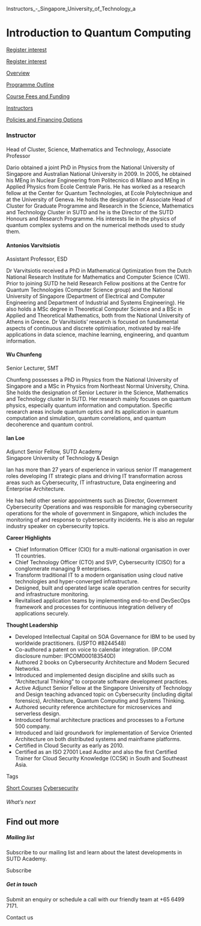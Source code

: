 Instructors_-_Singapore_University_of_Technology_a



Introduction to Quantum Computing
=================================

[Register interest](/admissions/academy/short-courses/short-courses-register-your-interest/?coursename=introduction-to-quantum-computing)

[Register interest](/admissions/academy/short-courses/short-courses-register-your-interest/?coursename=introduction-to-quantum-computing)

[Overview](/course/introduction-to-quantum-computing/#tabs)

[Programme Outline](/course/introduction-to-quantum-computing/programme-outline/#tabs)

[Course Fees and Funding](/course/introduction-to-quantum-computing/course-fees-and-funding/#tabs)

[Instructors](/course/introduction-to-quantum-computing/instructors/#tabs)

[Policies and Financing Options](/course/introduction-to-quantum-computing/policies-and-financing-options/#tabs)

### Instructor

#### 

Head of Cluster, Science, Mathematics and Technology, Associate Professor

Dario obtained a joint PhD in Physics from the National University of Singapore and Australian National University in 2009. In 2005, he obtained his MEng in Nuclear Engineering from Politecnico di Milano and MEng in Applied Physics from Ecole Centrale Paris. He has worked as a research fellow at the Center for Quantum Technologies, at Ecole Polytechnique and at the University of Geneva. He holds the designation of Associate Head of Cluster for Graduate Programme and Research in the Science, Mathematics and Technology Cluster in SUTD and he is the Director of the SUTD Honours and Research Programme. His interests lie in the physics of quantum complex systems and on the numerical methods used to study them.

#### **Antonios Varvitsiotis**

Assistant Professor, ESD

Dr Varvitsiotis received a PhD in Mathematical Optimization from the Dutch National Research Institute for Mathematics and Computer Science (CWI). Prior to joining SUTD he held Research Fellow positions at the Centre for Quantum Technologies (Computer Science group) and the National University of Singapore (Department of Electrical and Computer Engineering and Department of Industrial and Systems Engineering). He also holds a MSc degree in Theoretical Computer Science and a BSc in Applied and Theoretical Mathematics, both from the National University of Athens in Greece. Dr Varvitsiotis’ research is focused on fundamental aspects of continuous and discrete optimisation, motivated by real-life applications in data science, machine learning, engineering, and quantum information.

#### **Wu Chunfeng**

Senior Lecturer, SMT

Chunfeng possesses a PhD in Physics from the National University of Singapore and a MSc in Physics from Northeast Normal University, China. She holds the designation of Senior Lecturer in the Science, Mathematics and Technology cluster in SUTD. Her research mainly focuses on quantum physics, especially quantum information and computation. Specific research areas include quantum optics and its application in quantum computation and simulation, quantum correlations, and quantum decoherence and quantum control.

#### **Ian Loe**

Adjunct Senior Fellow, SUTD Academy  
Singapore University of Technology & Design

Ian has more than 27 years of experience in various senior IT management roles developing IT strategic plans and driving IT transformation across areas such as Cybersecurity, IT infrastructure, Data engineering and Enterprise Architecture.

He has held other senior appointments such as Director, Government Cybersecurity Operations and was responsible for managing cybersecurity operations for the whole of government in Singapore, which includes the monitoring of and response to cybersecurity incidents. He is also an regular industry speaker on cybersecurity topics.

**Career Highlights**

* Chief Information Officer (CIO) for a multi-national organisation in over 11 countries.
* Chief Technology Officer (CTO) and SVP, Cybersecurity (CISO) for a conglomerate managing 9 enterprises.
* Transform traditional IT to a modern organisation using cloud native technologies and hyper-converged infrastructure.
* Designed, built and operated large scale operation centres for security and infrastructure monitoring.
* Revitalised application teams by implementing end-to-end DevSecOps framework and processes for continuous integration delivery of applications securely.

**Thought Leadership**

* Developed Intellectual Capital on SOA Governance for IBM to be used by worldwide practitioners. (USPTO #8244548)
* Co-authored a patent on voice to calendar integration. (IP.COM disclosure number: IPCOM000183540D)
* Authored 2 books on Cybersecurity Architecture and Modern Secured Networks.
* Introduced and implemented design discipline and skills such as “Architectural Thinking” to corporate software development practices.
* Active Adjunct Senior Fellow at the Singapore University of Technology and Design teaching advanced topic on Cybersecurity (including digital forensics), Architecture, Quantum Computing and Systems Thinking.
* Authored security reference architecture for microservices and serverless design.
* Introduced formal architecture practices and processes to a Fortune 500 company.
* Introduced and laid groundwork for implementation of Service Oriented Architecture on both distributed systems and mainframe platforms.
* Certified in Cloud Security as early as 2010.
* Certified as an ISO 27001 Lead Auditor and also the first Certified Trainer for Cloud Security Knowledge (CCSK) in South and Southeast Asia.

Tags

[Short Courses](/admissions/academy/courses-and-modules/?academy-type-course=780)
[Cybersecurity](/admissions/academy/courses-and-modules/?discipline=787)

###### What’s next

Find out more
-------------

##### Mailing list

Subscribe to our mailing list and learn about the latest developments in SUTD Academy.

Subscribe

##### Get in touch

Submit an enquiry or schedule a call with our friendly team at +65 6499 7171.

Contact us

